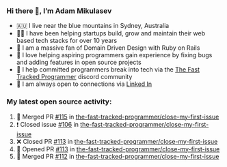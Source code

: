 ### Hi there 👋, I’m Adam Mikulasev

- 🇦🇺 I live near the blue mountains in Sydney, Australia
- 👨‍💻 I have been helping startups build, grow and maintain their web based tech stacks for over 10 years
- 💎 I am a massive fan of Domain Driven Design with Ruby on Rails
- 💞️ I love helping aspiring programmers gain experience by fixing bugs and adding features in open source projects
- 🌱 I help committed programmers break into tech via the [The Fast Tracked Programmer](https://discord.com/invite/VaH6yVGe53) discord community
- 🔗 I am always open to connections via [Linked In](https://www.linkedin.com/in/adam-mikulasev-32690591/)

### My latest open source activity:

<!--START_SECTION:activity-->
1. 🎉 Merged PR [#115](https://github.com/the-fast-tracked-programmer/close-my-first-issue/pull/115) in [the-fast-tracked-programmer/close-my-first-issue](https://github.com/the-fast-tracked-programmer/close-my-first-issue)
2. ❗️ Closed issue [#106](https://github.com/the-fast-tracked-programmer/close-my-first-issue/issues/106) in [the-fast-tracked-programmer/close-my-first-issue](https://github.com/the-fast-tracked-programmer/close-my-first-issue)
3. ❌ Closed PR [#113](https://github.com/the-fast-tracked-programmer/close-my-first-issue/pull/113) in [the-fast-tracked-programmer/close-my-first-issue](https://github.com/the-fast-tracked-programmer/close-my-first-issue)
4. 💪 Opened PR [#113](https://github.com/the-fast-tracked-programmer/close-my-first-issue/pull/113) in [the-fast-tracked-programmer/close-my-first-issue](https://github.com/the-fast-tracked-programmer/close-my-first-issue)
5. 🎉 Merged PR [#112](https://github.com/the-fast-tracked-programmer/close-my-first-issue/pull/112) in [the-fast-tracked-programmer/close-my-first-issue](https://github.com/the-fast-tracked-programmer/close-my-first-issue)
<!--END_SECTION:activity-->
